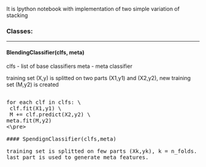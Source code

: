 It is Ipython notebook with implementation of two simple variation of stacking
 
### Classes:
----
#### BlendingClassifier(clfs, meta)

clfs - list of base classifiers
meta - meta classifier
        
training set (X,y) is splitted on two parts (X1,y1) and (X2,y2), new training set (M,y2) is created

<pre>        
for each clf in clfs: \
 clf.fit(X1,y1) \
 M += clf.predict(X2,y2) \
meta.fit(M,y2)
<\pre>

#### SpendignClassifier(clfs,meta)

training set is splitted on few parts (Xk,yk), k = n_folds. n_folds-1 are used for training of basic classifiers, 
last part is used to generate meta features.
